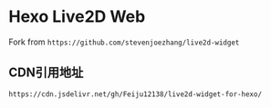 
# Hexo Live2D Web

Fork from `https://github.com/stevenjoezhang/live2d-widget`

## CDN引用地址

``` sh
https://cdn.jsdelivr.net/gh/Feiju12138/live2d-widget-for-hexo/
```
